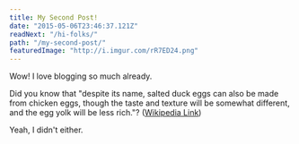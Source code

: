 ```yaml
---
title: My Second Post!
date: "2015-05-06T23:46:37.121Z"
readNext: "/hi-folks/"
path: "/my-second-post/"
featuredImage: "http://i.imgur.com/rR7ED24.png"
---
```


Wow! I love blogging so much already.

Did you know that "despite its name, salted duck eggs can also be made from chicken eggs, though the taste and texture will be somewhat different, and the egg yolk will be less rich."? ([Wikipedia Link](http://en.wikipedia.org/wiki/Salted_duck_egg))

Yeah, I didn't either.

